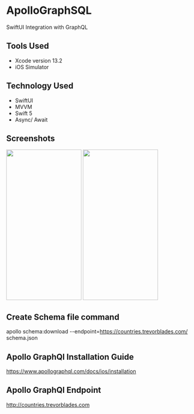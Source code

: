 # ApolloGraphSQL

SwiftUI Integration with GraphQL

## Tools Used

* Xcode version 13.2
* iOS Simulator

## Technology Used

* SwiftUI
* MVVM
* Swift 5
* Async/ Await


## Screenshots
<img src="https://github.com/patilsaagar/ApolloGraphSQL/blob/main/Screenshots/ContinentsScreen.png" width="200" height="400"/>
<img src="https://github.com/patilsaagar/ApolloGraphSQL/blob/main/Screenshots/DetailsScreen.png" width="200" height="400"/>

## Create Schema file command 
apollo schema:download --endpoint=https://countries.trevorblades.com/ schema.json

## Apollo GraphQl Installation Guide
https://www.apollographql.com/docs/ios/installation

## Apollo GraphQl Endpoint
http://countries.trevorblades.com
